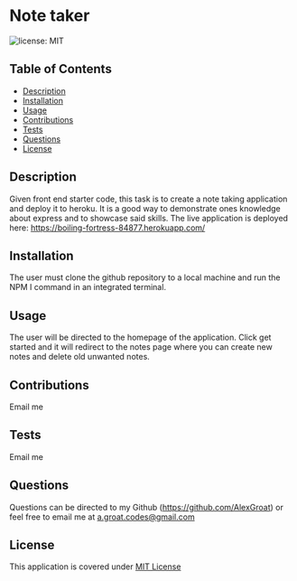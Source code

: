 # Note taker

![license: MIT](https://img.shields.io/badge/license-MIT-blue)

## Table of Contents 
- [Description](#Description)
- [Installation](#Installation)
- [Usage](#Usage)
- [Contributions](#Contributions)
- [Tests](#Tests)
- [Questions](#Questions)
- [License](#License)
    
## Description
Given front end starter code, this task is to create a note taking application and deploy it to heroku. It is a good way to demonstrate ones knowledge about express and to showcase said skills.  The live application is deployed here: https://boiling-fortress-84877.herokuapp.com/
    
## Installation
The user must clone the github repository to a local machine and run the NPM I command in an integrated terminal.
    
## Usage 
The user will be directed to the homepage of the application. Click get started and it will redirect to the notes page where you can create new notes and delete old unwanted notes.
        
## Contributions
Email me
    
## Tests
Email me
    
## Questions 
Questions can be directed to my Github (https://github.com/AlexGroat) or feel free to email me at a.groat.codes@gmail.com 

## License 
This application is covered under [MIT License](https://opensource.org/licenses/MIT) 
